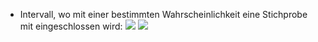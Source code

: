 - Intervall, wo mit einer bestimmten Wahrscheinlichkeit eine Stichprobe mit eingeschlossen wird:
![](Pasted%20image%2020240418095234.png)
![](Pasted%20image%2020240418095240.png)
